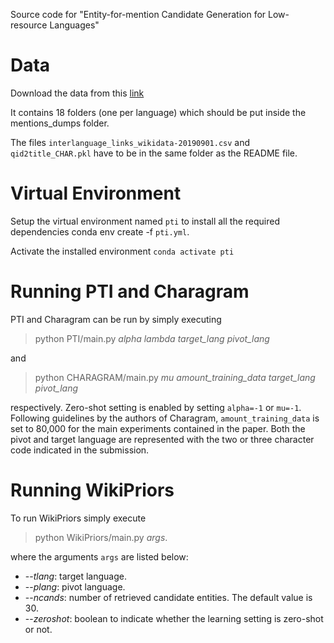 Source code for "Entity-for-mention Candidate Generation for Low-resource Languages"

# Data

Download the data from this [link](https://doi.org/10.5281/zenodo.3953649)

It contains 18 folders (one per language) which should be put inside the mentions_dumps folder.

The files `interlanguage_links_wikidata-20190901.csv` and `qid2title_CHAR.pkl` have to be in the same folder as the README file.

# Virtual Environment

Setup the virtual environment named `pti` to install all the required dependencies conda env create -f `pti.yml`.

Activate the installed environment `conda activate pti`

# Running PTI and Charagram

PTI and Charagram can be run by simply executing 

> python PTI/main.py *alpha* *lambda* *target_lang* *pivot_lang*

and

> python CHARAGRAM/main.py *mu* *amount_training_data* *target_lang* *pivot_lang*

respectively. Zero-shot setting is enabled by setting `alpha=-1` or `mu=-1`. Following guidelines by the authors of Charagram, `amount_training_data` is set to 80,000 for the main experiments contained in the paper. Both the pivot and target language are represented with the two or three character code indicated in the submission.

# Running WikiPriors

To run WikiPriors simply execute

> python WikiPriors/main.py *args*.

where the arguments `args` are listed below:

- --*tlang*: target language.
- --*plang*: pivot language.
- --*ncands*: number of retrieved candidate entities. The default value is 30.
- --*zeroshot*: boolean to indicate whether the learning setting is zero-shot or not.
